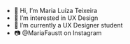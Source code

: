 - 👋 Hi, I’m Maria Luíza Teixeira
- 👀 I’m interested in UX Design       
- 🌱 I’m currently a UX Designer student  
- 📷 @MariaFaustt on Instagram
  

<!---    
MariaLTN/MariaLTN is a ✨ special ✨ repository because its `README.md` (this file) appears on your GitHub profile.
You can click the Preview link to take a look at your changes.
--->
